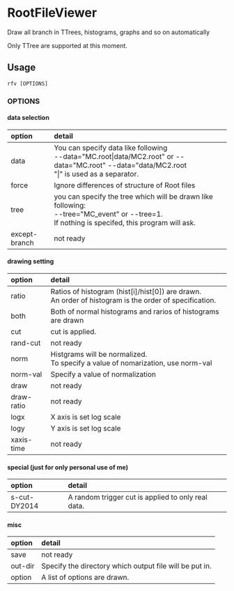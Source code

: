 # RootFileViewer
Draw all branch in TTrees, histograms, graphs and so on automatically

Only TTree are supported at this moment.

## Usage

	rfv [OPTIONS]

### OPTIONS

#### data selection

 option | detail |
 :----- | :----- |
 data          | You can specify data like following<br> --data="MC.root\|data/MC2.root" or --data="MC.root" --data="data/MC2.root <br>"\|" is used as a separator. |
 force         |  Ignore differences of structure of Root files |
 tree          |  you can specify the tree which will be drawn like following:<br> --tree="MC_event" or --tree=1.<br> If nothing is specifed, this program will ask. |
 except-branch |  not ready |

#### drawing setting

 option     | detail |
 :--------- | :----- |
 ratio      |  Ratios of histogram (hist[i]/hist[0]) are drawn.<br> An order of histogram is the order of specification. |
 both       |  Both of normal histograms and rarios of histograms are drawn |
 cut        |  cut is applied. |
 rand-cut   |  not ready |
 norm       |  Histgrams will be normalized. <br> To specify a value of nomarization, use norm-val |
 norm-val   |  Specify a value of normalization |
 draw       |  not ready |
 draw-ratio |  not ready |
 logx       |  X axis is set log scale |
 logy       |  Y axis is set log scale |
 xaxis-time |  not ready |

#### special (just for only personal use of me)

 option | detail |
 :----- | :----- |
 s-cut-DY2014 |  A random trigger cut is applied to only real data. |

#### misc

 option  | detail |
 :------ | :----- |
 save    |  not ready |
 out-dir |  Specify the directory which output file will be put in. |
 option  |  A list of options are drawn. |


